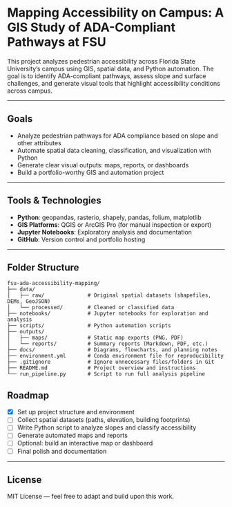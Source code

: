 # Mapping Accessibility on Campus: A GIS Study of ADA-Compliant Pathways at FSU

This project analyzes pedestrian accessibility across Florida State University’s campus using GIS, spatial data, and Python automation. The goal is to identify ADA-compliant pathways, assess slope and surface challenges, and generate visual tools that highlight accessibility conditions across campus.

---

##  Goals

- Analyze pedestrian pathways for ADA compliance based on slope and other attributes
- Automate spatial data cleaning, classification, and visualization with Python
- Generate clear visual outputs: maps, reports, or dashboards
- Build a portfolio-worthy GIS and automation project

---

## Tools & Technologies

- **Python**: geopandas, rasterio, shapely, pandas, folium, matplotlib
- **GIS Platforms**: QGIS or ArcGIS Pro (for manual inspection or export)
- **Jupyter Notebooks**: Exploratory analysis and documentation
- **GitHub**: Version control and portfolio hosting

---


## Folder Structure

```
fsu-ada-accessibility-mapping/
├── data/
│   ├── raw/              # Original spatial datasets (shapefiles, DEMs, GeoJSON)
│   └── processed/        # Cleaned or classified data
├── notebooks/            # Jupyter notebooks for exploration and analysis
├── scripts/              # Python automation scripts
├── outputs/
│   ├── maps/             # Static map exports (PNG, PDF)
│   └── reports/          # Summary reports (Markdown, PDF, etc.)
├── docs/                 # Diagrams, flowcharts, and planning notes
├── environment.yml       # Conda environment file for reproducibility
├── .gitignore            # Ignore unnecessary files/folders in Git
├── README.md             # Project overview and instructions
└── run_pipeline.py       # Script to run full analysis pipeline
```

 ## Roadmap

- [x] Set up project structure and environment
- [ ] Collect spatial datasets (paths, elevation, building footprints)
- [ ] Write Python script to analyze slopes and classify accessibility
- [ ] Generate automated maps and reports
- [ ] Optional: build an interactive map or dashboard
- [ ] Final polish and documentation

---

## License

MIT License — feel free to adapt and build upon this work.
